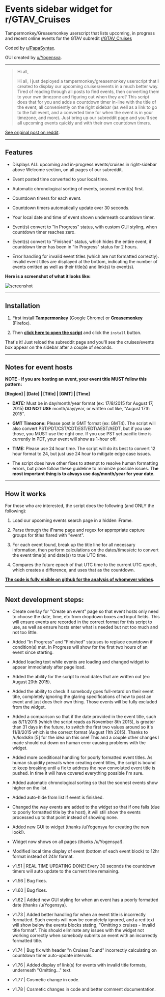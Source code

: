 # Events sidebar widget for r/GTAV_Cruises

Tampermonkey/Greasemonkey userscript that lists upcoming, in progress and recent online events for the GTAV subredit [r/GTAV_Cruises](https://www.reddit.com/r/GTAV_Cruises/)

Coded by [u/PapaSyntax](https://www.reddit.com/user/PapaSyntax).

GUI created by [u/Yogensya](https://www.reddit.com/user/Yogensya).

---

> Hi all,
>
> Hi all, I just deployed a tampermonkey/greasemonkey userscript that I created to display our upcoming cruises/events in a much better way. Tired of reading through all posts to find events, then converting them to your own timezone and figuring out when they are? This script does that for you and adds a countdown timer in-line with the title of the event, all conveniently on the right sidebar (as well as a link to go to the full event, and a converted time for when the event is in your timezone, and more). Just bring up our subreddit page and you'll see all upcoming events quickly and with their own countdown timers.

[See original post on reddit](https://www.reddit.com/r/GTAV_Cruises/comments/3hkafk/events_magic_show_upcoming_cruises_wcountdown/).

---
## Features

* Displays ALL upcoming and in-progress events/cruises in right-sidebar above Welcome section, on all pages of our subreddit.

* Event posted time converted to your local time.

* Automatic chronological sorting of events, soonest event(s) first.

* Countdown timers for each event.

* Countdown timers automatically update ever 30 seconds.

* Your local date and time of event shown underneath countdown timer.

* Event(s) convert to "In Progress" status, with custom GUI styling, when countdown timer reaches zero.

* Event(s) convert to "Finished" status, which hides the entire event, if countdown timer has been in "In Progress" status for 2 hours.

* Error handling for invalid event titles (which are not formatted correctly). Invalid event titles are displayed at the bottom, indicating the number of events omitted as well as their title(s) and link(s) to event(s).


**Here is a screenshot of what it looks like:**

![screenshot](http://i.imgur.com/agvyvbd.png)

---

## Installation

1. First install **[Tampermonkey](https://chrome.google.com/webstore/detail/tampermonkey/dhdgffkkebhmkfjojejmpbldmpobfkfo)** (Google Chrome) or **[Greasemonkey](https://addons.mozilla.org/en-us/firefox/addon/greasemonkey/)** (Firefox).

2. Then **[click here to open the script](https://github.com/JustinHowe/userscripts/raw/master/GTAV_Cruises%20Events%20Magic.user.js)** and click the `install` button.

That's it! Just reload the subreddit page and you'll see the cruises/events box appear on the sidebar after a couple of seconds.


---
## Notes for event hosts

**NOTE - If you are hosting an event, your event title MUST follow this pattern:**

**[Region] | [Date] | [Title] | [GMT] | [Time]**

* **DATE:** Must be in day/month/year format (ex: 17/8/2015 for August 17, 2015) **DO NOT USE** month/day/year, or written out like, "August 17th 2015".

* **GMT Timezone:** Please post in GMT format (ex: GMT4). The script will also convert PST/PDT/CST/CDT/EST/EDT/AEST/AEDT, but if you use those, you MUST use the right one. If you use PST yet pacific time is currently in PDT, your event will show as 1-hour off.

* **TIME:** Please use 24 hour time. The script will do its best to convert 12 hour format to 24, but just use 24 hour to mitigate edge case issues.

* The script does have other fixes to attempt to resolve human formatting errors, but plase follow these guideline to minimize possible issues. **The most important thing is to always use day/month/year for your date.**


---
## How it works

For those who are interested, the script does the following (and ONLY the following):

1. Load our upcoming events search page in a hidden iFrame.

2. Parse through the iFrame page and regex for appropriate capture groups for titles flared with "event".

3. For each event found, break up the title line for all necessary information, then perform calculations on the dates/times/etc to convert the event time(s) and date(s) to true UTC time.

4. Compares the future epoch of that UTC time to the current UTC epoch, which creates a difference, and uses that as the countdown.


**[The code is fully visible on github for the analysis of whomever wishes](https://github.com/JustinHowe/userscripts).**


---
## Next development steps:

* Create overlay for "Create an event" page so that event hosts only need to choose the date, time, etc from dropdown boxes and input fields. This will ensure events are recorded in the correct format for this script to use, as well as ensure hosts enter what is needed but not too much and not too little.

* Added "In Progress" and "Finished" statuses to replace countdown if condition(s) met. In Progress will show for the first two hours of an event since starting.

* Added loading text while events are loading and changed widget to appear immediately after page load.

* Added the ability for the script to read dates that are written out (ex: August 20th 2015).

* Added the ability to check if somebody goes full-retard on their event title, completely ignoring the glaring specifications of how to post an event and just does their own thing. Those events will be fully excluded from the widget.

* Added a comparison so that if the date provided in the event title, such as 8/11/2015 (which the script reads as November 8th 2015), is greater than 31 days in the future, to switch the first two values around so it's 11/8/2015 which is the correct format (August 11th 2015). Thanks to /u/lords8n [5] for the idea on this one! This and a couple other changes I made should cut down on human error causing problems with the widget.

* Added more conditional handling for poorly formatted event titles. As human stupidity prevails when creating event titles, the script is bound to keep breaking until a fix to address the new convoluted event title is pushed. In time it will have covered everything possible I'm sure.

* Added automatic chronological sorting so that the soonest events show higher on the list.

* Added auto-hide from list if event is finished.

* Changed the way events are added to the widget so that if one fails (due to poorly formatted title by the host), it will still show the events processed up to that point instead of showing none.

* Added new GUI to widget (thanks /u/Yogensya for creating the new look!).

* Widget now shows on all pages (thanks /u/Yogensya!).

* Modified local time display of event (bottom of each event block) to 12hr format instead of 24hr format.

* v1.51 | REAL TIME UPDATING DONE! Every 30 seconds the countdown timers will auto update to the current time remaining.

* v1.56 | Bug fixes.

* v1.60 | Bug fixes.

* v1.62 | Added new GUI styling for when an event has a poorly formatted date (thanks /u/Yogensya).

* v1.73 | Added better handling for when an event title is incorrectly formatted. Such events will now be completely ignored, and a red text will show below the events blocks stating, "Omitting x cruises - Invalid title format". This should eliminate any issues with the widget not working correctly when somebody submits an event with an incorrectly formatted title.

* v1.74 | Bug fix with header "n Cruises Found" incorrectly calculating on countdown timer auto-update intervals.

* v1.76 | Added display of link(s) for events with invalid title formats, underneath "Omitting..." text.

* v1.77 | Cosmetic change in code.

* v1.78 | Cosmetic changes in code and better comment documentation.